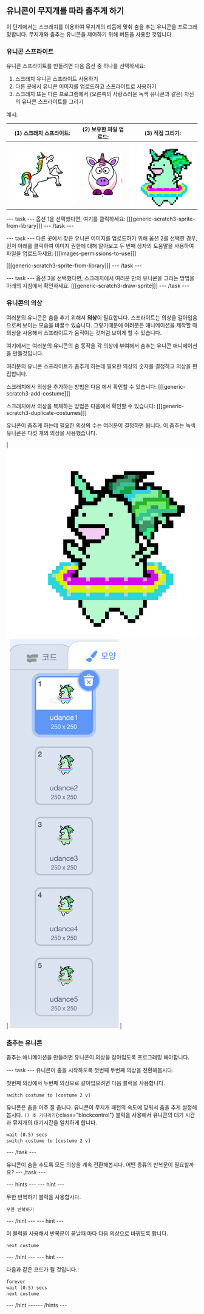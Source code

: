 ## 유니콘이 무지개를 따라 춤추게 하기

이 단계에서는 스크래치를 이용하여 무지개의 리듬에 맞춰 춤을 추는 유니콘을 프로그래밍합니다. 무지개와 춤추는 유니콘을 제어하기 위해 버튼을 사용할 것입니다.

### 유니콘 스프라이트

유니콘 스프라이트를 만들려면 다음 옵션 중 하나를 선택하세요:

1. 스크래치 유니콘 스프라이트 사용하기
2. 다른 곳에서 유니콘 이미지를 업로드하고 스프라이트로 사용하기
3. 스크래치 또는 다른 프로그램에서 (오른쪽의 사랑스러운 녹색 유니콘과 같은) 자신의 유니콘 스프라이트를 그리기

예시:

|            (1) 스크래치 스프라이트:             |         (2) 보유한 파일 업로드:         |            (3) 직접 그리기:             |
|:--------------------------------------:|:-------------------------------:|:----------------------------------:|
| ![스크래치 유니콘](images/scratchunicorn.png) | ![웹 유니콘](images/webunicorn.png) | ![유니콘 그리기](images/drawunicorn.png) |

--- task --- 옵션 1을 선택했다면, 여기를 클릭하세요: 
[[[generic-scratch3-sprite-from-library]]] 
--- /task ---

--- task --- 다른 곳에서 찾은 유니콘 이미지를 업로드하기 위해 옵션 2를 선택한 경우, 먼저 아래를 클릭하여 이미지 권한에 대해 알아보고 두 번째 상자의 도움말을 사용하여 파일을 업로드하세요: 
[[[images-permissions-to-use]]]

[[[generic-scratch3-sprite-from-library]]] 
--- /task ---

--- task --- 옵션 3을 선택했다면, 스크래치에서 여러분 만의 유니콘을 그리는 방법을 아래의 지침에서 확인하세요. 
[[[generic-scratch3-draw-sprite]]] 
--- /task ---

### 유니콘의 의상

여러분의 유니콘은 춤을 추기 위해서 **의상**이 필요합니다. 스프라이트는 의상을 갈아입음으로써 보이는 모습을 바꿀수 있습니다. 그렇기때문에 여러분은 애니메이션을 제작할 때 의상을 사용해서 스프라이트가 움직이는 것처럼 보이게 할 수 있습니다.

여기에서는 여러분의 유니콘의 춤 동작을 각 의상에 부여해서 춤추는 유니콘 애니메이션을 만들것입니다.

여러분의 유니콘 스프라이트가 춤추게 하는데 필요한 의상의 숫자를 결정하고 의상을 편집합니다.

스크래치에서 의상을 추가하는 방법은 다음 에서 확인할 수 있습니다: 
[[[generic-scratch3-add-costume]]]

스크래치에서 의상을 복제하는 방법은 다음에서 확인할 수 있습니다: 
[[[generic-scratch3-duplicate-costumes]]]

유니콘이 춤추게 하는데 필요한 의상의 수는 여러분이 결정하면 됩니다. 이 춤추는 녹색 유니콘은 다섯 개의 의상을 사용했습니다.

| ![Dancing Unicorn Gif](images/dancingunicorn.gif) | ![Five Costumes](images/fivecostumes.png) |

### 춤추는 유니콘

춤추는 애니메이션을 만들려면 유니콘이 의상을 갈아입도록 프로그래밍 해야합니다.

--- task --- 유니콘이 춤을 시작하도록 첫번째 두번째 의상을 전환해봅시다.

첫번째 의상에서 두번째 의상으로 갈아입으려면 다음 블럭을 사용합니다.

```blocks3
switch costume to [costume 2 v]
```

유니콘은 춤을 아주 잘 춥니다. 유니콘이 무지개 패턴의 속도에 맞워서 춤을 추게 설정해 봅시다. `() 초 기다리기`{:class="blockcontrol"} 블럭을 사용해서 유니콘의 대기 시간과 뮤지개의 대기시간을 일치하게 합니다.

```blocks3
wait (0.5) secs
switch costume to [costume 2 v]
```

--- /task ---

유니콘이 춤을 추도록 모든 의상을 계속 전환해봅시다. 어떤 종류의 반복문이 필요할까요? --- /task ---

--- hints ---
 --- hint ---

무한 반복하기 블럭을 사용합시다.

```blocks3
무한 반복하기
```

--- /hint --- --- hint ---

이 블럭을 사용해서 반복문이 끝날때 마다 다음 의상으로 바뀌도록 합니다.

```blocks3
next costume
```

--- /hint --- --- hint ---

다음과 같은 코드가 될 것입니다.:

```blocks3
forever
wait (0.5) secs
next costume
```

--- /hint ------ /hints ---